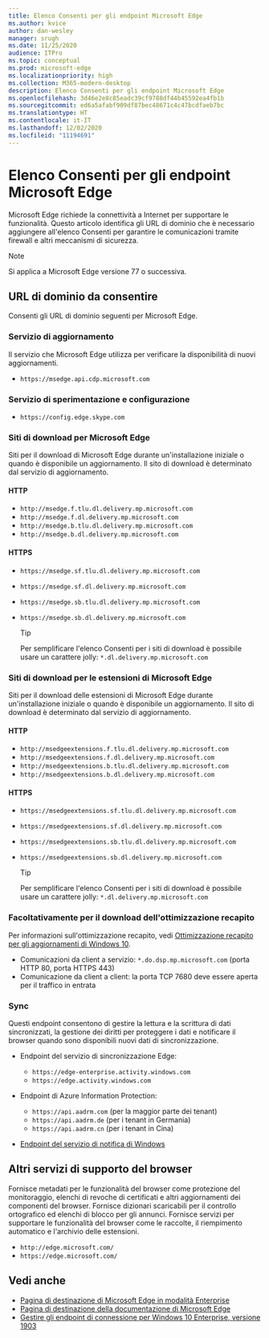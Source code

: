 ```yaml
---
title: Elenco Consenti per gli endpoint Microsoft Edge
ms.author: kvice
author: dan-wesley
manager: srugh
ms.date: 11/25/2020
audience: ITPro
ms.topic: conceptual
ms.prod: microsoft-edge
ms.localizationpriority: high
ms.collection: M365-modern-desktop
description: Elenco Consenti per gli endpoint Microsoft Edge
ms.openlocfilehash: 3d46e2e8c85eadc39cf9788df44b45592ea4fb1b
ms.sourcegitcommit: ed6a5afabf909df87bec48671c4c47bcdfaeb7bc
ms.translationtype: HT
ms.contentlocale: it-IT
ms.lasthandoff: 12/02/2020
ms.locfileid: "11194691"
---
```

# Elenco Consenti per gli endpoint Microsoft Edge

Microsoft Edge richiede la connettività a Internet per supportare le funzionalità. Questo articolo identifica gli URL di dominio che è necessario aggiungere all'elenco Consenti per garantire le comunicazioni tramite firewall e altri meccanismi di sicurezza.

> [!NOTE]
> Si applica a Microsoft Edge versione 77 o successiva.

## URL di dominio da consentire

Consenti gli URL di dominio seguenti per Microsoft Edge.

### Servizio di aggiornamento

Il servizio che Microsoft Edge utilizza per verificare la disponibilità di nuovi aggiornamenti.

- `https://msedge.api.cdp.microsoft.com`

### Servizio di sperimentazione e configurazione

- `https://config.edge.skype.com`

### Siti di download per Microsoft Edge

Siti per il download di Microsoft Edge durante un'installazione iniziale o quando è disponibile un aggiornamento. Il sito di download è determinato dal servizio di aggiornamento.

#### HTTP

- `http://msedge.f.tlu.dl.delivery.mp.microsoft.com`
- `http://msedge.f.dl.delivery.mp.microsoft.com`
- `http://msedge.b.tlu.dl.delivery.mp.microsoft.com`
- `http://msedge.b.dl.delivery.mp.microsoft.com`

#### HTTPS

- `https://msedge.sf.tlu.dl.delivery.mp.microsoft.com`
- `https://msedge.sf.dl.delivery.mp.microsoft.com`
- `https://msedge.sb.tlu.dl.delivery.mp.microsoft.com`
- `https://msedge.sb.dl.delivery.mp.microsoft.com`

  > [!TIP]
  > Per semplificare l'elenco Consenti per i siti di download è possibile usare un carattere jolly: `*.dl.delivery.mp.microsoft.com`

### Siti di download per le estensioni di Microsoft Edge

Siti per il download delle estensioni di Microsoft Edge durante un'installazione iniziale o quando è disponibile un aggiornamento. Il sito di download è determinato dal servizio di aggiornamento.

#### HTTP

- `http://msedgeextensions.f.tlu.dl.delivery.mp.microsoft.com`
- `http://msedgeextensions.f.dl.delivery.mp.microsoft.com`
- `http://msedgeextensions.b.tlu.dl.delivery.mp.microsoft.com`
- `http://msedgeextensions.b.dl.delivery.mp.microsoft.com`

#### HTTPS

- `https://msedgeextensions.sf.tlu.dl.delivery.mp.microsoft.com`
- `https://msedgeextensions.sf.dl.delivery.mp.microsoft.com`
- `https://msedgeextensions.sb.tlu.dl.delivery.mp.microsoft.com`
- `https://msedgeextensions.sb.dl.delivery.mp.microsoft.com`

  > [!TIP]
  > Per semplificare l'elenco Consenti per i siti di download è possibile usare un carattere jolly: `*.dl.delivery.mp.microsoft.com`

### Facoltativamente per il download dell'ottimizzazione recapito

Per informazioni sull'ottimizzazione recapito, vedi [Ottimizzazione recapito per gli aggiornamenti di Windows 10](https://aka.ms/waas-do).

- Comunicazioni da client a servizio: `*.do.dsp.mp.microsoft.com` (porta HTTP 80, porta HTTPS 443)
- Comunicazione da client a client: la porta TCP 7680 deve essere aperta per il traffico in entrata

### Sync

Questi endpoint consentono di gestire la lettura e la scrittura di dati sincronizzati, la gestione dei diritti per proteggere i dati e notificare il browser quando sono disponibili nuovi dati di sincronizzazione.

- Endpoint del servizio di sincronizzazione Edge:

  - `https://edge-enterprise.activity.windows.com`
  - `https://edge.activity.windows.com`

- Endpoint di Azure Information Protection:

  - `https://api.aadrm.com` (per la maggior parte dei tenant)
  - `https://api.aadrm.de` (per i tenant in Germania)
  - `https://api.aadrm.cn` (per i tenant in Cina)

- [Endpoint del servizio di notifica di Windows](https://docs.microsoft.com/windows/uwp/design/shell/tiles-and-notifications/firewall-allowlist-config)

## Altri servizi di supporto del browser

Fornisce metadati per le funzionalità del browser come protezione del monitoraggio, elenchi di revoche di certificati e altri aggiornamenti dei componenti del browser. Fornisce dizionari scaricabili per il controllo ortografico ed elenchi di blocco per gli annunci. Fornisce servizi per supportare le funzionalità del browser come le raccolte, il riempimento automatico e l'archivio delle estensioni.

- `http://edge.microsoft.com/`
- `https://edge.microsoft.com/`

## Vedi anche

- [Pagina di destinazione di Microsoft Edge in modalità Enterprise](https://aka.ms/EdgeEnterprise)
- [Pagina di destinazione della documentazione di Microsoft Edge](https://docs.microsoft.com/DeployEdge/)
- [Gestire gli endpoint di connessione per Windows 10 Enterprise, versione 1903](https://docs.microsoft.com/windows/privacy/manage-windows-1903-endpoints)
